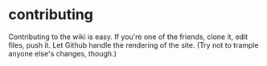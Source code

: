 # contributing

Contributing to the wiki is easy. If you're one of the friends, clone it, edit files, push it. Let Github handle the rendering of the site. (Try not to trample anyone else's changes, though.)